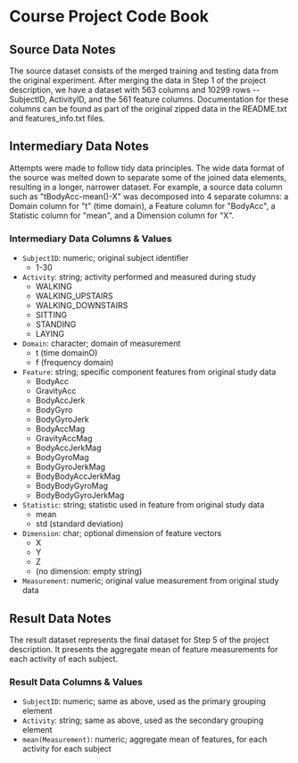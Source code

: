 # Course Project Code Book

## Source Data Notes
The source dataset consists of the merged training and testing data from the original experiment. After merging the data in Step 1 of the project description, we have a dataset with 563 columns and 10299 rows -- SubjectID, ActivityID, and the 561 feature columns. Documentation for these columns can be found as part of the original zipped data in the README.txt and features_info.txt files.

## Intermediary Data Notes
Attempts were made to follow tidy data principles. The wide data format of the source was melted down to separate some of the joined data elements, resulting in a longer, narrower dataset. For example, a source data column such as "tBodyAcc-mean()-X" was decomposed into 4 separate columns: a Domain column for "t" (time domain), a Feature column for "BodyAcc", a Statistic column for "mean", and a Dimension column for "X".

### Intermediary Data Columns & Values
* `SubjectID`: numeric; original subject identifier
    * 1-30
* `Activity`: string; activity performed and measured during study
    * WALKING
    * WALKING_UPSTAIRS
    * WALKING_DOWNSTAIRS
    * SITTING
    * STANDING
    * LAYING
* `Domain`: character; domain of measurement
    * t (time domainO)
    * f (frequency domain)
* `Feature`: string; specific component features from original study data
    * BodyAcc
    * GravityAcc
    * BodyAccJerk
    * BodyGyro
    * BodyGyroJerk
    * BodyAccMag
    * GravityAccMag
    * BodyAccJerkMag
    * BodyGyroMag
    * BodyGyroJerkMag
    * BodyBodyAccJerkMag
    * BodyBodyGyroMag
    * BodyBodyGyroJerkMag
* `Statistic`: string; statistic used in feature from original study data
    * mean
    * std (standard deviation)
* `Dimension`: char; optional dimension of feature vectors
    * X
    * Y
    * Z
    * (no dimension: empty string)
* `Measurement`: numeric; original value measurement from original study data

## Result Data Notes
The result dataset represents the final dataset for Step 5 of the project description. It presents the aggregate mean of feature measurements for each activity of each subject.

### Result Data Columns & Values
* `SubjectID`: numeric; same as above, used as the primary grouping element
* `Activity`: string; same as above, used as the secondary grouping element
* `mean(Measurement)`: numeric; aggregate mean of features, for each activity for each subject